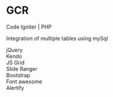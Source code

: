 # GCR
Code Igniter | PHP

Integration of multiple tables using mySql 

jQuery <br>
Kendo <br>
JS Grid <br>
Slide Ranger <br>
Bootstrap <br>
Font awesome <br>
Alertify <br>

